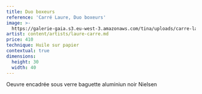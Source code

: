 ```yaml
---
title: Duo boxeurs
reference: 'Carré Laure, Duo boxeurs'
image: >-
  https://galerie-gaia.s3.eu-west-3.amazonaws.com/tina/uploads/carre-laure/galerie-gaia-laure-carre-boxeurs5.jpg
artist: content/artists/laure-carre.md
price: 410
technique: Huile sur papier
contextual: true
dimensions:
  height: 30
  width: 40
---
```


Oeuvre encadrée sous verre baguette aluminiun noir Nielsen
